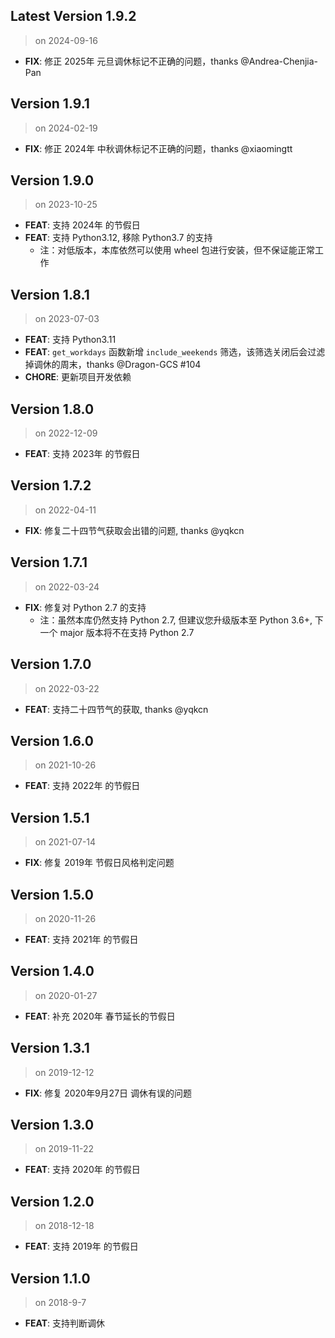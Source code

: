 ## Latest Version 1.9.2
> on 2024-09-16

* **FIX**: 修正 2025年 元旦调休标记不正确的问题，thanks @Andrea-Chenjia-Pan

## Version 1.9.1
> on 2024-02-19

* **FIX**: 修正 2024年 中秋调休标记不正确的问题，thanks @xiaomingtt

## Version 1.9.0
> on 2023-10-25

* **FEAT**: 支持 2024年 的节假日
* **FEAT**: 支持 Python3.12, 移除 Python3.7 的支持
  - 注：对低版本，本库依然可以使用 wheel 包进行安装，但不保证能正常工作

## Version 1.8.1
> on 2023-07-03

* **FEAT**: 支持 Python3.11
* **FEAT**: `get_workdays` 函数新增 `include_weekends` 筛选，该筛选关闭后会过滤掉调休的周末，thanks @Dragon-GCS #104
* **CHORE**: 更新项目开发依赖

## Version 1.8.0
> on 2022-12-09

* **FEAT**: 支持 2023年 的节假日

## Version 1.7.2
> on 2022-04-11

* **FIX**: 修复二十四节气获取会出错的问题, thanks @yqkcn

## Version 1.7.1
> on 2022-03-24

* **FIX**: 修复对 Python 2.7 的支持
  - 注：虽然本库仍然支持 Python 2.7, 但建议您升级版本至 Python 3.6+, 下一个 major 版本将不在支持 Python 2.7

## Version 1.7.0
> on 2022-03-22

* **FEAT**: 支持二十四节气的获取, thanks @yqkcn

## Version 1.6.0
> on 2021-10-26

* **FEAT**: 支持 2022年 的节假日

## Version 1.5.1
> on 2021-07-14

* **FIX**: 修复 2019年 节假日风格判定问题

## Version 1.5.0
> on 2020-11-26

* **FEAT**: 支持 2021年 的节假日

## Version 1.4.0
> on 2020-01-27

* **FEAT**: 补充 2020年 春节延长的节假日

## Version 1.3.1
> on 2019-12-12

* **FIX**: 修复 2020年9月27日 调休有误的问题

## Version 1.3.0
> on 2019-11-22

* **FEAT**: 支持 2020年 的节假日


## Version 1.2.0
> on 2018-12-18

* **FEAT**: 支持 2019年 的节假日


## Version 1.1.0
> on 2018-9-7

* **FEAT**: 支持判断调休
